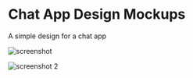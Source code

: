 # Chat App Design Mockups

A simple design for a chat app

![screenshot](https://github.com/MRoym/chat-app-design/blob/master/Android%20Mobile%20%E2%80%93%201.png)

![screenshot 2](https://github.com/MRoym/chat-app-design/blob/master/Android%20Mobile%20%E2%80%93%204.png)
